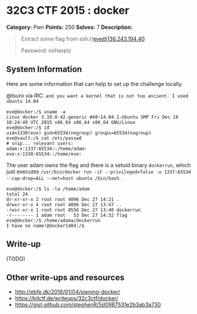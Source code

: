# 32C3 CTF 2015 : docker

**Category:** Pwn
**Points:** 250
**Solves:** 7
**Description:**

> Extract some flag from ssh://eve@136.243.194.40
> 
> 
> Password: nohaxplz

## System Information

Here are some information that can help to set up the challenge locally.

@tsuro via IRC: `and you want a kernel that is not too ancient. I used ubuntu 14.04`

    eve@docker:/$ uname -a
    Linux docker 3.19.0-42-generic #48~14.04.1-Ubuntu SMP Fri Dec 18 10:24:49 UTC 2015 x86_64 x86_64 x86_64 GNU/Linux
    eve@docker:/$ id
    uid=1338(eve) gid=65534(nogroup) groups=65534(nogroup)
    eve@vault:/$ cat /etc/passwd
    # snip... relevant users:
    adam:x:1337:65534::/home/adam:
    eve:x:1338:65534::/home/eve:

The user adam owns the flag and there is a setuid binary `dockerrun`, which just executes `/usr/bin/docker run -it --privileged=false -u 1337:65534 --cap-drop=ALL --net=host ubuntu /bin/bash`.

    eve@docker:/$ ls -la /home/adam
    total 24
    dr-xr-xr-x 2 root root 4096 Dec 27 14:21 .
    drwxr-xr-x 4 root root 4096 Dec 27 13:47 ..
    -rwsr-xr-x 1 root root 8556 Dec 27 13:40 dockerrun
    -r-------- 1 adam root   53 Dec 27 14:32 flag
    eve@docker:/$ /home/adama/dockerrun 
    I have no name!@docker1404:/$ 

## Write-up

(TODO)

## Other write-ups and resources

* <http://ebfe.dk/2016/01/04/pwning-docker/>
* <https://kitctf.de/writeups/32c3ctf/docker/>
* <https://gist.github.com/stephenR/5d0987531e2b3ab3a730>
